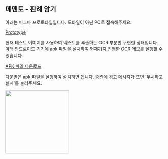 ## 메멘토 - 판례 암기
아래는 피그마 프로토타입입니다. 모바일이 아닌 PC로 접속해주세요.  

[Prototype](https://www.figma.com/proto/PAtCFGzUsNUn2xVA9h49ll/%ED%94%84%EB%A1%9C%ED%86%A0%ED%83%80%EC%9E%85?page-id=241%3A2445&node-id=241%3A2524&viewport=-717%2C2647%2C0.33&scaling=min-zoom&starting-point-node-id=241%3A2524&show-proto-sidebar=1)

현재 테스트 이미지를 사용하여 텍스트를 추출하는 OCR 부분만 구현한 상태입니다.  
아래 안드로이드 기기에 apk 파일을 설치하여 현재까지 진행한 OCR 데모를 실행할 수 있습니다.

[APK 파일 다운로드](https://expo.dev/artifacts/eas/q6MXWWi5KG7rSqW8bi4oRo.apk)

다운받은 apk 파일을 실행하여 설치하면 됩니다. 중간에 경고 메시지가 뜨면 '무시하고 설치'를 눌러주세요.

<img width="200px" src="https://user-images.githubusercontent.com/70844774/206440455-df1b83ea-5363-45b5-86e8-20d41e8f6d47.gif" />
